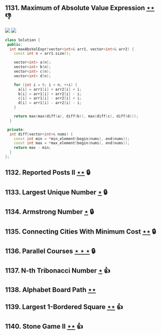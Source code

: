 ## 1131. Maximum of Absolute Value Expression [$\star\star$](https://leetcode.com/problems/maximum-of-absolute-value-expression) :thumbsdown:

![](https://img.shields.io/badge/-Bit%20Manipulation-A36336.svg?style=flat-square) ![](https://img.shields.io/badge/-Math-434343.svg?style=flat-square)

```cpp
class Solution {
 public:
  int maxAbsValExpr(vector<int>& arr1, vector<int>& arr2) {
    const int n = arr1.size();

    vector<int> a(n);
    vector<int> b(n);
    vector<int> c(n);
    vector<int> d(n);

    for (int i = 0; i < n; ++i) {
      a[i] = arr1[i] + arr2[i] + i;
      b[i] = arr1[i] + arr2[i] - i;
      c[i] = arr1[i] - arr2[i] + i;
      d[i] = arr1[i] - arr2[i] - i;
    }

    return max(max(diff(a), diff(b)), max(diff(c), diff(d)));
  }

 private:
  int diff(vector<int>& nums) {
    const int min = *min_element(begin(nums), end(nums));
    const int max = *max_element(begin(nums), end(nums));
    return max - min;
  }
};
```

## 1132. Reported Posts II [$\star\star$](https://leetcode.com/problems/reported-posts-ii) 🔒

## 1133. Largest Unique Number [$\star$](https://leetcode.com/problems/largest-unique-number) 🔒

## 1134. Armstrong Number [$\star$](https://leetcode.com/problems/armstrong-number) 🔒

## 1135. Connecting Cities With Minimum Cost [$\star\star$](https://leetcode.com/problems/connecting-cities-with-minimum-cost) 🔒

## 1136. Parallel Courses [$\star\star\star$](https://leetcode.com/problems/parallel-courses) 🔒

## 1137. N-th Tribonacci Number [$\star$](https://leetcode.com/problems/n-th-tribonacci-number) :thumbsup:

## 1138. Alphabet Board Path [$\star\star$](https://leetcode.com/problems/alphabet-board-path)

## 1139. Largest 1-Bordered Square [$\star\star$](https://leetcode.com/problems/largest-1-bordered-square) :thumbsup:

## 1140. Stone Game II [$\star\star$](https://leetcode.com/problems/stone-game-ii) :thumbsup:

